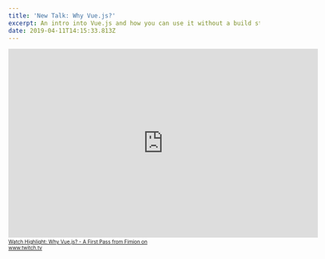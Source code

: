 ```yaml
---
title: 'New Talk: Why Vue.js?'
excerpt: An intro into Vue.js and how you can use it without a build step
date: 2019-04-11T14:15:33.813Z
---
```

<iframe src="https://player.twitch.tv/?autoplay=false&video=v407876453" frameborder="0" allowfullscreen="true" scrolling="no" height="378" width="620"></iframe><a href="https://www.twitch.tv/videos/407876453?tt_content=text_link&tt_medium=vod_embed" style="padding:2px 0px 4px; display:block; width:345px; font-weight:normal; font-size:10px; text-decoration:underline;">Watch Highlight: Why Vue.js? - A First Pass from Fimion on www.twitch.tv</a>
